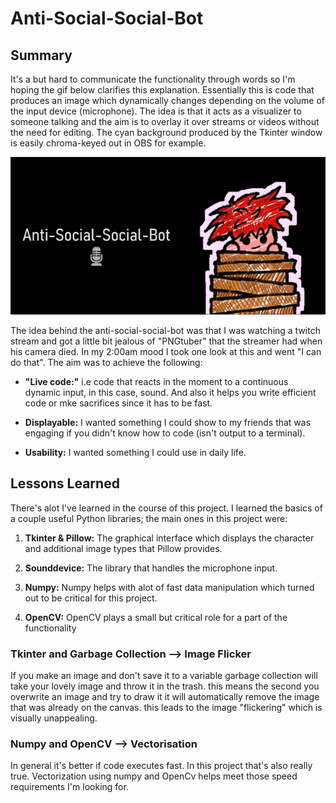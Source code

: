 # Anti-Social-Social-Bot

## Summary

It's a but hard to communicate the functionality through words so I'm hoping the gif below clarifies this explanation. Essentially this is code that produces an image which dynamically changes depending on the volume of the input device (microphone). The idea is that it acts as a visualizer to someone talking and the aim is to overlay it over streams or videos without the need for editing. The cyan background produced by the Tkinter window is easily chroma-keyed out in OBS for example.  

!["AntiSocialGif"](/Photos/ReadmeRes/AntisocialGif.gif)

The idea behind the anti-social-social-bot was that I was watching a twitch stream and got a little bit jealous of "PNGtuber" that the streamer had when his camera died. In my 2:00am mood I took one look at this and went "I can do that". The aim was to achieve the following:

* **"Live code:"** i.e code that reacts in the moment to a continuous dynamic input, in this case, sound. And also it helps you write efficient code or mke sacrifices since it has to be fast.

* **Displayable:** I wanted something I could show to my friends that was engaging if you didn't know how to code (isn't output to a terminal).

* **Usability:** I wanted something I could use in daily life.

## Lessons Learned

There's alot I've learned in the course of this project. I learned the basics of a couple useful Python libraries; the main ones in this project were:

1. **Tkinter & Pillow:** The graphical interface which displays the character and additional image types that Pillow provides.

2. **Sounddevice:** The library that handles the microphone input.

3. **Numpy:** Numpy helps with alot of fast data manipulation which turned out to be critical for this project.

4. **OpenCV:** OpenCV plays a small but critical role for a part of the functionality

### Tkinter and Garbage Collection --> Image Flicker

If you make an image and don't save it to a variable garbage collection will take your lovely image and throw it in the trash. this means the second you overwrite an image and try to draw it it will automatically remove the image that was already on the canvas. this leads to the image "flickering" which is visually unappealing.

### Numpy and OpenCV --> Vectorisation

In general it's better if code executes fast. In this project that's also really true. Vectorization using numpy and OpenCv helps meet those speed requirements I'm looking for.